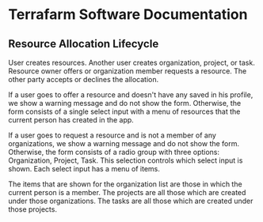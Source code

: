 # Terrafarm Software Documentation

## Resource Allocation Lifecycle

User creates resources. Another user creates organization, project, or task.
Resource owner offers or organization member requests a resource. The other party
accepts or declines the allocation.

If a user goes to offer a resource and doesn't have any saved in his profile, we
show a warning message and do not show the form. Otherwise, the form consists of
a single select input with a menu of resources that the current person has created
in the app.

If a user goes to request a resource and is not a member of any organizations,
we show a warning message and do not show the form. Otherwise, the form consists
of a radio group with three options: Organization, Project, Task. This selection
controls which select input is shown. Each select input has a menu of items.

The items that are shown for the organization list are those in which the current
person is a member. The projects are all those which are created under those organizations.
The tasks are all those which are created under those projects.
